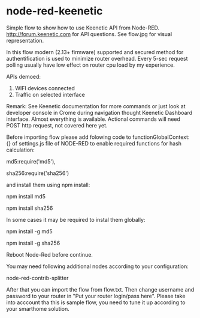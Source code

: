 # node-red-keenetic

Simple flow to show how to use Keenetic API from Node-RED. http://forum.keenetic.com for API questions.
See flow.jpg for visual representation.

In this flow modern (2.13+ firmware) supported and secured method for authentification is used to minimize router overhead. Every 5-sec request polling usually have low effect on router cpu load by my experience. 

APIs demoed:
1) WIFI devices connected
2) Traffic on selected interface

Remark: See Keenetic documentation for more commands or just look at developer console in Crome during navigation thought Keenetic Dashboard interface. Almost everything is available. Actional commands will need POST http request, not covered here yet. 

Before importing flow please add folowing code to 
functionGlobalContext: {} of settings.js file of NODE-RED to enable required functions for hash calculation:

md5:require('md5'),

sha256:require('sha256')

and install them using npm install:

npm install md5

npm install sha256

In some cases it may be required to instal them globally:

npm install -g md5

npm install -g sha256

Reboot Node-Red before continue.

You may need following additional nodes according to your configuration:

node-red-contrib-splitter

After that you can import the flow from flow.txt. Then change username and password to your router in "Put your router login/pass here".
Please take into acccount tha this is sample flow, you need to tune it up according to your smarthome solution.
